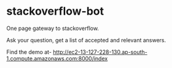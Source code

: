# stackoverflow-bot
One page gateway to stackoverflow.

Ask your question, get a list of accepted and relevant answers.

Find the demo at-
http://ec2-13-127-228-130.ap-south-1.compute.amazonaws.com:8000/index
